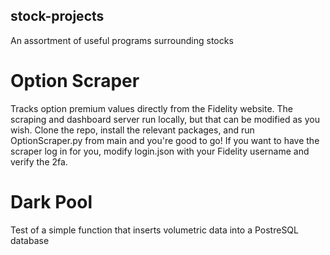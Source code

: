 ## stock-projects
An assortment of useful programs surrounding stocks

# Option Scraper
Tracks option premium values directly from the Fidelity website. The scraping and dashboard server run locally, but that can be modified as you wish.
Clone the repo, install the relevant packages, and run OptionScraper.py from main and you're good to go!
If you want to have the scraper log in for you, modify login.json with your Fidelity username and verify the 2fa.

# Dark Pool
Test of a simple function that inserts volumetric data into a PostreSQL database
